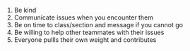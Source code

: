 <!-- NORMS -->

1. Be kind
2. Communicate issues when you encounter them
3. Be on time to class/section and message if you cannot go
4. Be willing to help other teammates with their issues
5. Everyone pullls their own weight and contributes